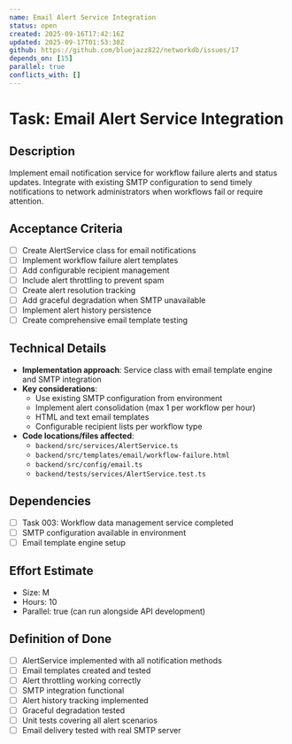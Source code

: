 ```yaml
---
name: Email Alert Service Integration
status: open
created: 2025-09-16T17:42:16Z
updated: 2025-09-17T01:53:30Z
github: https://github.com/bluejazz822/networkdb/issues/17
depends_on: [15]
parallel: true
conflicts_with: []
---
```


# Task: Email Alert Service Integration

## Description
Implement email notification service for workflow failure alerts and status updates. Integrate with existing SMTP configuration to send timely notifications to network administrators when workflows fail or require attention.

## Acceptance Criteria
- [ ] Create AlertService class for email notifications
- [ ] Implement workflow failure alert templates
- [ ] Add configurable recipient management
- [ ] Include alert throttling to prevent spam
- [ ] Create alert resolution tracking
- [ ] Add graceful degradation when SMTP unavailable
- [ ] Implement alert history persistence
- [ ] Create comprehensive email template testing

## Technical Details
- **Implementation approach**: Service class with email template engine and SMTP integration
- **Key considerations**:
  - Use existing SMTP configuration from environment
  - Implement alert consolidation (max 1 per workflow per hour)
  - HTML and text email templates
  - Configurable recipient lists per workflow type
- **Code locations/files affected**:
  - `backend/src/services/AlertService.ts`
  - `backend/src/templates/email/workflow-failure.html`
  - `backend/src/config/email.ts`
  - `backend/tests/services/AlertService.test.ts`

## Dependencies
- [ ] Task 003: Workflow data management service completed
- [ ] SMTP configuration available in environment
- [ ] Email template engine setup

## Effort Estimate
- Size: M
- Hours: 10
- Parallel: true (can run alongside API development)

## Definition of Done
- [ ] AlertService implemented with all notification methods
- [ ] Email templates created and tested
- [ ] Alert throttling working correctly
- [ ] SMTP integration functional
- [ ] Alert history tracking implemented
- [ ] Graceful degradation tested
- [ ] Unit tests covering all alert scenarios
- [ ] Email delivery tested with real SMTP server
